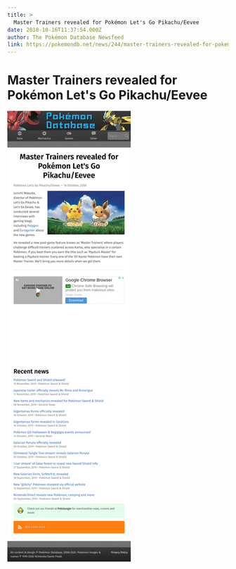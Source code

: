 ```yaml
---
title: >
  Master Trainers revealed for Pokémon Let's Go Pikachu/Eevee
date: 2018-10-16T11:37:54.000Z
author: The Pokémon Database Newsfeed
link: https://pokemondb.net/news/244/master-trainers-revealed-for-pokemon-lets-go-pikachu-eevee
---
```

# Master Trainers revealed for Pokémon Let&#39;s Go Pikachu&#x2F;Eevee

[![Master Trainers revealed for Pokémon Let&#39;s Go Pikachu&#x2F;Eevee](./screenshot.png)](https://pokemondb.net/news/244/master-trainers-revealed-for-pokemon-lets-go-pikachu-eevee)
